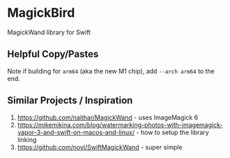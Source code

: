 # MagickBird

MagickWand library for Swift


## Helpful Copy/Pastes

Note if building for `arm64` (aka the new M1 chip), add `--arch arm64` to the end.

## Similar Projects / Inspiration

1. https://github.com/naithar/MagickWand - uses ImageMagick 6
2. https://mikemikina.com/blog/watermarking-photos-with-imagemagick-vapor-3-and-swift-on-macos-and-linux/ - how to setup the library linking
3. https://github.com/novi/SwiftMagickWand - super simple
